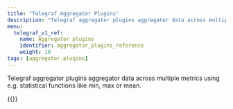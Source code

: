```yaml
---
title: "Telegraf Aggregator Plugins"
description: "Telegraf aggregator plugins aggregator data across multiple metrics."
menu:
  telegraf_v1_ref:
    name: Aggregator plugins
    identifier: aggregator_plugins_reference
    weight: 10
tags: [aggregator-plugins]
---
```


Telegraf aggregator plugins aggregator data across multiple metrics using e.g.
statistical functions like min, max or mean.

{{<children>}}
